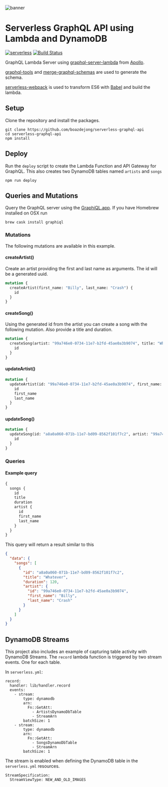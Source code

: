 ![banner](https://user-images.githubusercontent.com/4102106/28962905-7e5aa6d0-7907-11e7-8b0e-022c0cd73a42.png)


# Serverless GraphQL API using Lambda and DynamoDB
[![serverless](http://public.serverless.com/badges/v3.svg)](http://www.serverless.com)
[![Build Status](https://travis-ci.org/boazdejong/serverless-graphql-api.svg?branch=master)](https://travis-ci.org/boazdejong/serverless-graphql-api)

GraphQL Lambda Server using [graphql-server-lambda](https://github.com/apollographql/graphql-server/tree/master/packages/graphql-server-lambda) from [Apollo](http://dev.apollodata.com/).

[graphql-tools](https://github.com/apollographql/graphql-tools) and [merge-graphql-schemas](https://github.com/okgrow/merge-graphql-schemas) are used to generate the schema.

[serverless-webpack](https://github.com/elastic-coders/serverless-webpack) is used to transform ES6 with [Babel](https://babeljs.io/) and build the lambda.


## Setup
Clone the repository and install the packages.

```
git clone https://github.com/boazdejong/serverless-graphql-api
cd serverless-graphql-api
npm install
```

## Deploy
Run the `deploy` script to create the Lambda Function and API Gateway for GraphQL. This also creates two DynamoDB tables named `artists` and `songs`
```
npm run deploy
```

## Queries and Mutations
Query the GraphQL server using the [GraphiQL.app](https://github.com/skevy/graphiql-app). If you have Homebrew installed on OSX run
```
brew cask install graphiql
```

### Mutations
The following mutations are available in this example.

#### createArtist()
Create an artist providing the first and last name as arguments. The id will be a generated uuid.
```graphql
mutation {
  createArtist(first_name: "Billy", last_name: "Crash") {
    id
  }
}
```

#### createSong()
Using the generated id from the artist you can create a song with the following mutation. Also provide a title and duration.
```graphql
mutation {
  createSong(artist: "99a746e0-0734-11e7-b2fd-45ae0a3b9074", title: "Whatever", duration: 120) {
    id
  }
}
```

#### updateArtist()
```graphql
mutation {
  updateArtist(id: "99a746e0-0734-11e7-b2fd-45ae0a3b9074", first_name: "John", last_name: "Ruth") {
    id
    first_name
    last_name
  }
}
```

#### updateSong()
```graphql
mutation {
  updateSong(id: "a8a0a060-071b-11e7-bd09-8562f101f7c2", artist: "99a746e0-0734-11e7-b2fd-45ae0a3b9074", duration: 130, title: "A new title") {
    id
  }
}
```

### Queries
#### Example query
```graphql
{
  songs {
    id
    title
    duration
    artist {
      id
      first_name
      last_name
    }
  }
}
```

This query will return a result similar to this
```json
{
  "data": {
    "songs": [
      {
        "id": "a8a0a060-071b-11e7-bd09-8562f101f7c2",
        "title": "Whatever",
        "duration": 120,
        "artist": {
          "id": "99a746e0-0734-11e7-b2fd-45ae0a3b9074",
          "first_name": "Billy",
          "last_name": "Crash"
        }
      }
    ]
  }
}
```

## DynamoDB Streams
This project also includes an example of capturing table activity with DynamoDB Streams.
The `record` lambda function is triggered by two stream events. One for each table.

In `serverless.yml`:
```
record:
  handler: lib/handler.record
  events:
    - stream:
        type: dynamodb
        arn:
          Fn::GetAtt:
            - ArtistsDynamoDbTable
            - StreamArn
        batchSize: 1
    - stream:
        type: dynamodb
        arn:
          Fn::GetAtt:
            - SongsDynamoDbTable
            - StreamArn
        batchSize: 1
```

The stream is enabled when defining the DynamoDB table in the `serverless.yml` resources.
```
StreamSpecification:
  StreamViewType: NEW_AND_OLD_IMAGES
```
